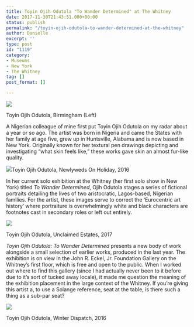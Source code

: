 ```yaml
---
title: Toyin Ojih Odutola "To Wander Determined" at The Whitney
date: 2017-11-30T21:43:51.000+00:00
status: publish
permalink: "/toyin-ojih-odutola-to-wander-determined-at-the-whitney"
author: Danielle
excerpt: ''
type: post
id: "1119"
category:
- Museums
- New York
- The Whitney
tag: []
post_format: []

---
```

![](https://farm5.staticflickr.com/4546/38012959374_e5dbd5f48a.jpg)

Toyin Ojih Odutola, Birmingham (Left)

A Nigerian colleague of mine first put Toyin Ojih Odutola on my radar about a year or so ago. The artist was born in Nigeria and came the States with her family at age five, grew up in Huntsville, Alabama and is now based in New York. Originally known for her textural pen drawings depicting and investigating “what skin feels like,” these works gave skin an almost fur-like quality.

![](https://farm5.staticflickr.com/4536/38730234791_3669a293ee_c.jpg)Toyin Ojih Odutola, Newlyweds On Holiday, 2016

In her current solo exhibition at the Whitney (her first solo show in New York) titled _To Wander Determined_, Ojih Odutola stages a series of fictional portraits detailing the lives of two aristocratic, Lagos-based, Nigerian families. For the artist, these images serve to correct the ‘Eurocentric art history’ where portraiture is overwhelmingly white and black characters are footnotes cast in secondary roles or left out entirely.

![](https://live.staticflickr.com/4560/38730225551_34ae51b277_b.jpg)

Toyin Ojih Odutola, Unclaimed Estates, 2017

_Toyin Ojih Odutola: To Wander Determined_ presents a new body of work alongside a small selection of earlier works, produced in the last year. The exhibition is on view in the John R. Eckel, Jr. Foundation Gallery on the Whitney’s first floor, which is free and open to the public. When I worked out where to find this gallery (since I had actually never been to it before due to it’s sort of tucked away locale), it made me question the meaning of the exhibition placement in the large context of the Whitney. If you’re giving this artist a, to use a Solange reference, seat at the table, is there such a thing as a sub-par seat?

![](https://live.staticflickr.com/4574/38730225701_d447dd4b24_b.jpg)

Toyin Ojih Odutola, Winter Dispatch, 2016